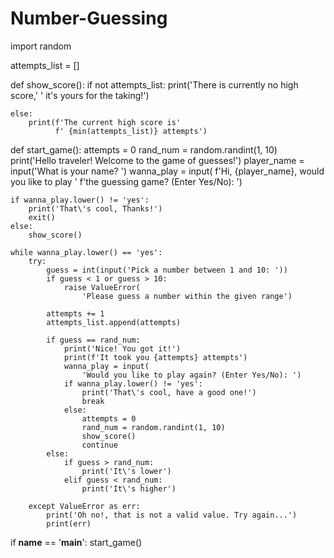 # Number-Guessing
import random

attempts_list = []


def show_score():
    if not attempts_list:
        print('There is currently no high score,'
              ' it\'s yours for the taking!')

    else:
        print(f'The current high score is'
              f' {min(attempts_list)} attempts')


def start_game():
    attempts = 0
    rand_num = random.randint(1, 10)
    print('Hello traveler! Welcome to the game of guesses!')
    player_name = input('What is your name? ')
    wanna_play = input(
        f'Hi, {player_name}, would you like to play '
        f'the guessing game? (Enter Yes/No): ')

    if wanna_play.lower() != 'yes':
        print('That\'s cool, Thanks!')
        exit()
    else:
        show_score()

    while wanna_play.lower() == 'yes':
        try:
            guess = int(input('Pick a number between 1 and 10: '))
            if guess < 1 or guess > 10:
                raise ValueError(
                    'Please guess a number within the given range')

            attempts += 1
            attempts_list.append(attempts)

            if guess == rand_num:
                print('Nice! You got it!')
                print(f'It took you {attempts} attempts')
                wanna_play = input(
                    'Would you like to play again? (Enter Yes/No): ')
                if wanna_play.lower() != 'yes':
                    print('That\'s cool, have a good one!')
                    break
                else:
                    attempts = 0
                    rand_num = random.randint(1, 10)
                    show_score()
                    continue
            else:
                if guess > rand_num:
                    print('It\'s lower')
                elif guess < rand_num:
                    print('It\'s higher')

        except ValueError as err:
            print('Oh no!, that is not a valid value. Try again...')
            print(err)


if __name__ == '__main__':
    start_game()
